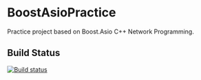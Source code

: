# BoostAsioPractice
Practice project based on Boost.Asio C++ Network Programming.

## Build Status

[![Build status](https://ci.appveyor.com/api/projects/status/kawim7oy3jut5t1o?svg=true)](https://ci.appveyor.com/project/gas1121/boostasiopractice)
